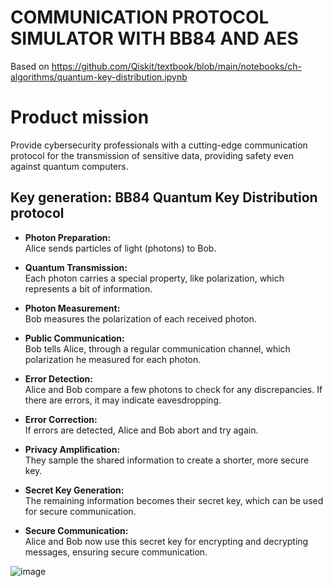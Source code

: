 # COMMUNICATION PROTOCOL SIMULATOR WITH BB84 AND AES
Based on https://github.com/Qiskit/textbook/blob/main/notebooks/ch-algorithms/quantum-key-distribution.ipynb

# Product mission
Provide cybersecurity professionals with a cutting-edge communication protocol for the transmission of sensitive data, providing safety even against quantum computers. 

## Key generation: BB84 Quantum Key Distribution protocol

- **Photon Preparation:**<br/>
Alice sends particles of light (photons) to Bob.

- **Quantum Transmission:**<br/>
Each photon carries a special property, like polarization, which represents a bit of information.

- **Photon Measurement:**<br/>
Bob measures the polarization of each received photon.

- **Public Communication:**<br/>
Bob tells Alice, through a regular communication channel, which polarization he measured for each photon.

- **Error Detection:**<br/>
Alice and Bob compare a few photons to check for any discrepancies. If there are errors, it may indicate eavesdropping.

- **Error Correction:**<br/>
If errors are detected, Alice and Bob abort and try again.

- **Privacy Amplification:**<br/>
They sample the shared information to create a shorter, more secure key.

- **Secret Key Generation:**<br/>
The remaining information becomes their secret key, which can be used for secure communication.

- **Secure Communication:**<br/>
Alice and Bob now use this secret key for encrypting and decrypting messages, ensuring secure communication.

![image](https://github.com/Jpark99/Quantum_Security/assets/10427379/257c7751-839a-42ac-a252-b19378e0b12f)

